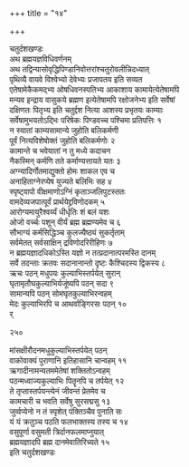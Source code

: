 +++
title = "१४"

+++

चतुर्दशखण्डः  
अथ ब्रह्मयज्ञविधिवर्णनम्  
अथ तद्विन्यासोवृद्धिपिण्डानिवोत्तरांश्चतुरोवलीन्निदध्यात्  
पृथिव्यै वायवे विश्वेभ्यो देवेभ्यः प्रजापतय इति सव्यत  
एतेषामेकैकमद्भ्य ओषधिवनस्पतिभ्य आकाशाय कामायेत्येतेषामपि  
मन्यव इन्द्राय वासुकये ब्रह्मण इत्येतेषामपि रक्षोजनेभ्य इति सर्वेषां  
दक्षिणतः पितृभ्य इति चतुर्द्दश नित्या आशस्य प्रभृतयः काम्याः  
सर्वेषामुभयतोऽद्भिः परिषेकः पिण्डवच्च पश्चिमा प्रतिपत्तिः  १  
न स्यातां काम्यसामान्ये जुहोति बलिकर्मणी  
पूर्वं नित्यविशेषोक्तं जुहोति बलिकर्मणोः  २  
कामान्ते च भवेयातां न तु मध्ये कदाचन  
नैकस्मिन् कर्मणि तते कर्माण्यत्तायते यतः  ३  
अग्न्यादिर्गोतमाद्युक्तो होमः शाकल एव च  
अनाहिताग्नेरप्येष युज्यते बलिभिः सह  ४  
स्पृष्ट्वापो वीक्षमाणोऽग्निं कृताञ्जलिपुटस्ततः  
वामदेव्यजपात्पूर्वं प्रार्थयेद्द्रविणोदकम्  ५  
आरोग्यमायुरैश्वर्य्यं धीर्धृतिः शं बलं यशः  
ओजो वर्च्चः पशून् वीर्यं ब्रह्म ब्रह्मण्यमेव च  ६  
सौभाग्यं कर्मसिद्धिञ्च कुलज्यैष्ठ्यं सुकर्तृताम्  
सर्वमेतत् सर्वसाक्षिन् द्रविणोदरिरीहिणः  ७  
न ब्रह्मयज्ञादधिकोऽस्ति यज्ञो न तत्प्रदानात्परमस्ति दानम्  
सर्वे तदन्ताः क्रतवः सदानानान्तो दृष्टः कैश्चिदस्य द्विकस्य  ८  
ऋचः पठन् मधुपयः कुल्याभिस्तर्पयेत् सुरान्  
घृतामृतौघकुल्याभिर्यजूंष्यपि पठन् सदा  ९  
सामान्यपि पठन् सोमघृतकुल्याभिरन्वहम्  
मेदः कुल्याभिरपि च आथर्वाङ्गिरसः पठन्  १०  
र्  

२५०  

मांसक्षीरौदनमधुकुल्याभिस्तर्पयेत् पठन्  
वाकोवाक्यं पुराणानि इतिहासानि चान्वहम्  ११  
ऋगादीनामन्यतममेतेषां शक्तितोऽन्वहम्  
पठन्मध्वाज्यकुल्याभिः पितॄनपि च तर्पयेत्  १२  
ते तृप्तास्तर्पयन्त्येनं जीवन्तं प्रेतमेव च  
कामचारी च भवति सर्वेषु सुरसद्मसु  १३  
जुर्व्वप्येनो न तं स्पृशेत् पंक्तिञ्चैव पुनाति सः  
यं यं क्रतुञ्च पठति फलभाक्तस्य तस्य च  १४  
वसुपूर्णा वसुमती त्रिर्दानफलमाप्नुयात्  
ब्रह्मयज्ञादपि ब्रह्म दानमेवातिरिच्यते  १५  
इति चतुर्दशखण्डः  
